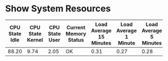 # Show System Resources
| CPU State Idle | CPU State Kernel | CPU State User | Current Memory Status | Load Average 15 Minutes | Load Average 1 Minute | Load Average 5 Minutes | Memory Buffers | Memory Cached | Memory Usage Free | Memory Usage Total | Memory Usage Used | Processes Running | Processes Total | VM Free | VM Total |
| -------------- | ---------------- | -------------- | --------------------- | ----------------------- | --------------------- | ---------------------- | -------------- | ------------- | ----------------- | ------------------ | ----------------- | ----------------- | --------------- | ------- | -------- |
| 88.20 | 9.74 | 2.05 | OK | 0.31 | 0.27 | 0.28 | 114860 | 2300680 | 4424884 | 8159464 | 3734580 | 1 | 681 | 0 | 0 |